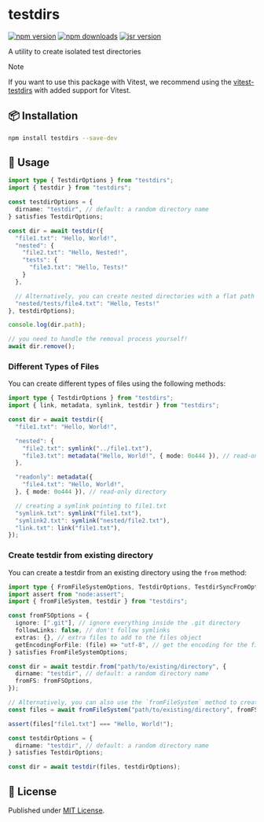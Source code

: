# testdirs

[![npm version][npm-version-src]][npm-version-href]
[![npm downloads][npm-downloads-src]][npm-downloads-href]
[![jsr version][jsr-version-src]][jsr-version-href]

A utility to create isolated test directories

> [!NOTE]
> If you want to use this package with Vitest, we recommend using the [vitest-testdirs](https://github.com/luxass/vitest-testdirs) with added support for Vitest.

## 📦 Installation

```bash
npm install testdirs --save-dev
```

## 🚀 Usage

```ts
import type { TestdirOptions } from "testdirs";
import { testdir } from "testdirs";

const testdirOptions = {
  dirname: "testdir", // default: a random directory name
} satisfies TestdirOptions;

const dir = await testdir({
  "file1.txt": "Hello, World!",
  "nested": {
    "file2.txt": "Hello, Nested!",
    "tests": {
      "file3.txt": "Hello, Tests!"
    }
  },

  // Alternatively, you can create nested directories with a flat path
  "nested/tests/file4.txt": "Hello, Tests!"
}, testdirOptions);

console.log(dir.path);

// you need to handle the removal process yourself!
await dir.remove();
```

### Different Types of Files

You can create different types of files using the following methods:

```ts
import type { TestdirOptions } from "testdirs";
import { link, metadata, symlink, testdir } from "testdirs";

const dir = await testdir({
  "file1.txt": "Hello, World!",

  "nested": {
    "file2.txt": symlink("../file1.txt"),
    "file3.txt": metadata("Hello, World!", { mode: 0o444 }), // read-only file
  },

  "readonly": metadata({
    "file4.txt": "Hello, World!",
  }, { mode: 0o444 }), // read-only directory

  // creating a symlink pointing to file1.txt
  "symlink.txt": symlink("file1.txt"),
  "symlink2.txt": symlink("nested/file2.txt"),
  "link.txt": link("file1.txt"),
});
```

### Create testdir from existing directory

You can create a testdir from an existing directory using the `from` method:

```ts
import type { FromFileSystemOptions, TestdirOptions, TestdirSyncFromOptions } from "testdirs";
import assert from "node:assert";
import { fromFileSystem, testdir } from "testdirs";

const fromFSOptions = {
  ignore: [".git"], // ignore everything inside the .git directory
  followLinks: false, // don't follow symlinks
  extras: {}, // extra files to add to the files object
  getEncodingForFile: (file) => "utf-8", // get the encoding for the file (default: utf-8)
} satisfies FromFileSystemOptions;

const dir = await testdir.from("path/to/existing/directory", {
  dirname: "testdir", // default: a random directory name
  fromFS: fromFSOptions,
});

// Alternatively, you can also use the `fromFileSystem` method to create the files object from the file system
const files = await fromFileSystem("path/to/existing/directory", fromFSOptions);

assert(files["file1.txt"] === "Hello, World!");

const testdirOptions = {
  dirname: "testdir", // default: a random directory name
} satisfies TestdirOptions;

const dir = await testdir(files, testdirOptions);
```

## 📄 License

Published under [MIT License](./LICENSE).

<!-- Badges -->

[npm-version-src]: https://img.shields.io/npm/v/testdirs?style=flat&colorA=18181B&colorB=4169E1
[npm-version-href]: https://npmjs.com/package/testdirs
[npm-downloads-src]: https://img.shields.io/npm/dm/testdirs?style=flat&colorA=18181B&colorB=4169E1
[npm-downloads-href]: https://npmjs.com/package/testdirs
[jsr-version-src]: https://jsr.io/badges/@luxass/testdirs?style=flat&labelColor=18181B&logoColor=4169E1
[jsr-version-href]: https://jsr.io/@luxass/testdirs

